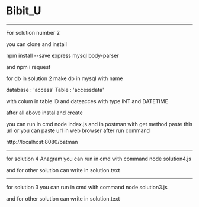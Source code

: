 # Bibit_U

_____________________________________________________________________________________________________
For solution number 2

you can clone and install 

npm install --save express mysql body-parser

and npm i request 

for db in solution 2 make db in mysql with name

database            : 'access'
Table               : 'accessdata'


with colum in table ID and dateacces with type INT and DATETIME

after all above instal and create

you can run in cmd node index.js and in postman with get method paste this url or you can paste url in web browser after run command

http://localhost:8080/batman

_________________________________________________________________________________________________

for solution 4 Anagram you can run in cmd with command node solution4.js


and for other solution can write in solution.text
_________________________________________________________________________________________________

for solution 3 you can run in cmd with command node solution3.js


and for other solution can write in solution.text
